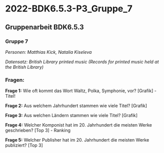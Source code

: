 # 2022-BDK6.5.3-P3_Gruppe_7
## Gruppenarbeit BDK6.5.3
### Gruppe 7

*Personen: Matthias Kick, Natalia Kiseleva*

*Datensatz: British Library printed music (Records for printed music held at the British Library)*

### Fragen:

**Frage 1:** Wie oft kommt das Wort Waltz, Polka, Symphonie, vor? [Grafik] - Titel!

**Frage 2:** Aus welchem Jahrhundert stammen wie viele Titel? [Grafik]

**Frage 3:** Aus welchen Ländern stammen wie viele Titel? [Grafik]

**Frage 4:** Welcher Komponist hat im 20. Jahrhundert die meisten Werke geschrieben? [Top 3] - Ranking

**Frage 5:** Welcher Publisher hat im 20. Jahrhundert die meisten Werke publiziert? [Top 3]

